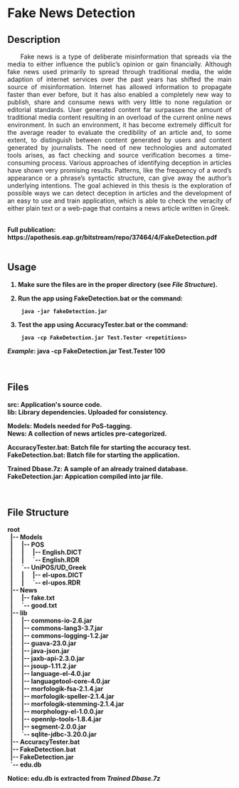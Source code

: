 # Fake News Detection

## Description
<p align="justify">&nbsp;&nbsp;&nbsp;&nbsp;&nbsp;Fake news is a type of deliberate misinformation that spreads via the media to either influence the public’s opinion or gain financially. Although fake news used primarily to spread through traditional media, the wide adaption of internet services over the past years has shifted the main source of misinformation. Internet has allowed information to propagate faster than ever before, but it has also enabled a completely new way to publish, share and consume news with very little to none regulation or editorial standards. User generated content far surpasses the amount of traditional media content resulting in an overload of the current online news environment. In such an environment, it has become extremely difficult for the average reader to evaluate the credibility of an article and, to some extent, to distinguish between content generated by users and content generated by journalists. The need of new technologies and automated tools arises, as fact checking and source verification becomes a time-consuming process. Various approaches of identifying deception in articles have shown very promising results. Patterns, like the frequency of a word’s appearance or a phrase’s syntactic structure, can give away the author’s underlying intentions. The goal achieved in this thesis is the exploration of possible ways we can detect deception in articles and the development of an easy to use and train application, which is able to check the veracity of either plain text or a web-page that contains a news article written in Greek.</p><br>
<b>Full publication<b>: https://apothesis.eap.gr/bitstream/repo/37464/4/FakeDetection.pdf<br>

<br>

## Usage
1) Make sure the files are in the proper directory (see *File Structure*).

2) Run the app using FakeDetection.bat or the command:

        java -jar fakeDetection.jar
  
3) Test the app using AccuracyTester.bat or the command:

        java -cp FakeDetection.jar Test.Tester <repetitions>
  *Example*: java -cp FakeDetection.jar Test.Tester 100

<br>

## Files
src: Application's source code.<br>
lib: Library dependencies. Uploaded for consistency.<br>

Models: Models needed for PoS-tagging.<br>
News: A collection of news articles pre-categorized.<br>

AccuracyTester.bat:	Batch file for starting the accuracy test.<br>
FakeDetection.bat: Batch file for starting the application.<br>

Trained Dbase.7z: A sample of an already trained database.<br>
FakeDetection.jar: Appication compiled into jar file.<br>


<br>


## File Structure
root<br>
&nbsp;&nbsp;|-- Models<br>
&nbsp;&nbsp;|&nbsp;&nbsp;&nbsp;&nbsp;&nbsp;&nbsp;|-- POS<br>
&nbsp;&nbsp;|&nbsp;&nbsp;&nbsp;&nbsp;&nbsp;&nbsp;|&nbsp;&nbsp;&nbsp;&nbsp;&nbsp;&nbsp;|-- English.DICT<br>
&nbsp;&nbsp;|&nbsp;&nbsp;&nbsp;&nbsp;&nbsp;&nbsp;|&nbsp;&nbsp;&nbsp;&nbsp;&nbsp;&nbsp;\`-- English.RDR<br>
&nbsp;&nbsp;|&nbsp;&nbsp;&nbsp;&nbsp;&nbsp;&nbsp;\`-- UniPOS/UD_Greek<br>
&nbsp;&nbsp;|&nbsp;&nbsp;&nbsp;&nbsp;&nbsp;&nbsp;|&nbsp;&nbsp;&nbsp;&nbsp;&nbsp;&nbsp;|-- el-upos.DICT<br>
&nbsp;&nbsp;|&nbsp;&nbsp;&nbsp;&nbsp;&nbsp;&nbsp;|&nbsp;&nbsp;&nbsp;&nbsp;&nbsp;&nbsp;\`-- el-upos.RDR<br>
&nbsp;&nbsp;|-- News<br>
&nbsp;&nbsp;|&nbsp;&nbsp;&nbsp;&nbsp;&nbsp;&nbsp;|-- fake.txt<br>
&nbsp;&nbsp;|&nbsp;&nbsp;&nbsp;&nbsp;&nbsp;&nbsp;\`-- good.txt<br>
&nbsp;&nbsp;|-- lib<br>
&nbsp;&nbsp;|&nbsp;&nbsp;&nbsp;&nbsp;&nbsp;&nbsp;|-- commons-io-2.6.jar<br>
&nbsp;&nbsp;|&nbsp;&nbsp;&nbsp;&nbsp;&nbsp;&nbsp;|-- commons-lang3-3.7.jar<br>
&nbsp;&nbsp;|&nbsp;&nbsp;&nbsp;&nbsp;&nbsp;&nbsp;|-- commons-logging-1.2.jar<br>
&nbsp;&nbsp;|&nbsp;&nbsp;&nbsp;&nbsp;&nbsp;&nbsp;|-- guava-23.0.jar<br>
&nbsp;&nbsp;|&nbsp;&nbsp;&nbsp;&nbsp;&nbsp;&nbsp;|-- java-json.jar<br>
&nbsp;&nbsp;|&nbsp;&nbsp;&nbsp;&nbsp;&nbsp;&nbsp;|-- jaxb-api-2.3.0.jar<br>
&nbsp;&nbsp;|&nbsp;&nbsp;&nbsp;&nbsp;&nbsp;&nbsp;|-- jsoup-1.11.2.jar<br>
&nbsp;&nbsp;|&nbsp;&nbsp;&nbsp;&nbsp;&nbsp;&nbsp;|-- language-el-4.0.jar<br>
&nbsp;&nbsp;|&nbsp;&nbsp;&nbsp;&nbsp;&nbsp;&nbsp;|-- languagetool-core-4.0.jar<br>
&nbsp;&nbsp;|&nbsp;&nbsp;&nbsp;&nbsp;&nbsp;&nbsp;|-- morfologik-fsa-2.1.4.jar<br>
&nbsp;&nbsp;|&nbsp;&nbsp;&nbsp;&nbsp;&nbsp;&nbsp;|-- morfologik-speller-2.1.4.jar<br>
&nbsp;&nbsp;|&nbsp;&nbsp;&nbsp;&nbsp;&nbsp;&nbsp;|-- morfologik-stemming-2.1.4.jar<br>
&nbsp;&nbsp;|&nbsp;&nbsp;&nbsp;&nbsp;&nbsp;&nbsp;|-- morphology-el-1.0.0.jar<br>
&nbsp;&nbsp;|&nbsp;&nbsp;&nbsp;&nbsp;&nbsp;&nbsp;|-- opennlp-tools-1.8.4.jar<br>
&nbsp;&nbsp;|&nbsp;&nbsp;&nbsp;&nbsp;&nbsp;&nbsp;|-- segment-2.0.0.jar<br>
&nbsp;&nbsp;|&nbsp;&nbsp;&nbsp;&nbsp;&nbsp;&nbsp;\`-- sqlite-jdbc-3.20.0.jar<br>
&nbsp;&nbsp;|-- AccuracyTester.bat<br>
&nbsp;&nbsp;|-- FakeDetection.bat<br>
&nbsp;&nbsp;|-- FakeDetection.jar<br>
&nbsp;&nbsp;\`-- edu.db<br>

**Notice:** edu.db is extracted from *Trained Dbase.7z*
